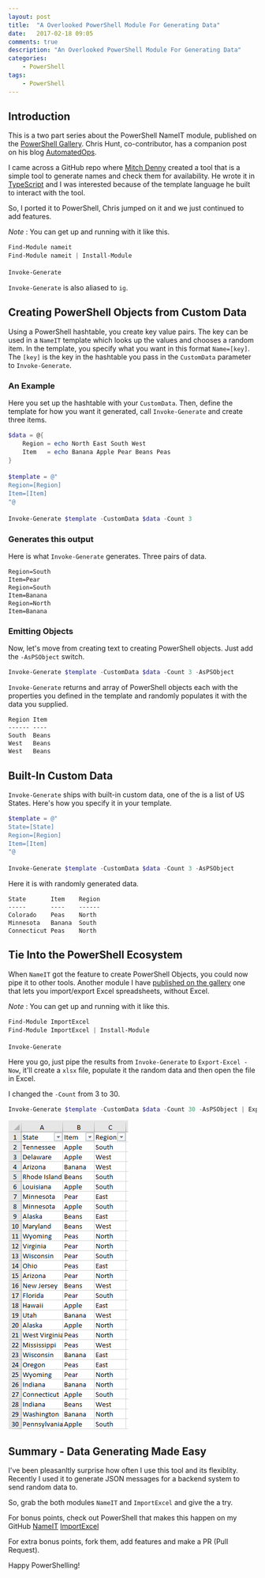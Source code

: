 ```yaml
---
layout: post
title:  "A Overlooked PowerShell Module For Generating Data"
date:   2017-02-18 09:05
comments: true
description: "An Overlooked PowerShell Module For Generating Data"
categories: 
    - PowerShell
tags: 
    - PowerShell
---
```


## Introduction
This is a two part series about the PowerShell NameIT module, published on the [PowerShell Gallery](https://www.powershellgallery.com/packages/NameIT/1.8.0). Chris Hunt, co-contributor, has a companion post on his blog [AutomatedOps](https://www.automatedops.com/blog/).

I came across a GitHub repo where [Mitch Denny](https://github.com/mitchdenny/namerer) created a tool that is a simple tool to generate names and check them for availability. He wrote it in [TypeScript](https://www.typescriptlang.org/) and I was interested because of the template language he built to interact with the tool.

So, I ported it to PowerShell, Chris jumped on it and we just continued to add features.

*Note* : You can get up and running with it like this.

```powershell
Find-Module nameit
Find-Module nameit | Install-Module

Invoke-Generate
```

`Invoke-Generate` is also aliased to `ig`.

## Creating PowerShell Objects from Custom Data
Using a PowerShell hashtable, you create key value pairs. The key can be used in a `NameIT` template which looks up the values and chooses a random item. In the template, you specify what you want in this format `Name=[key]`. The `[key]` is the key in the hashtable you pass in the `CustomData` parameter to `Invoke-Generate`.

### An Example
Here you set up the hashtable with your `CustomData`. Then, define the template for how you want it generated, call `Invoke-Generate` and create three items.

```powershell
$data = @{
    Region = echo North East South West
    Item   = echo Banana Apple Pear Beans Peas
}

$template = @"
Region=[Region]
Item=[Item]
"@

Invoke-Generate $template -CustomData $data -Count 3
```

### Generates this output
Here is what `Invoke-Generate` generates. Three pairs of data.

```
Region=South
Item=Pear
Region=South
Item=Banana
Region=North
Item=Banana
```

### Emitting Objects
Now, let's move from creating text to creating PowerShell objects. Just add the `-AsPSObject` switch.

```powershell
Invoke-Generate $template -CustomData $data -Count 3 -AsPSObject
```

`Invoke-Generate` returns and array of PowerShell objects each with the properties you defined in the template and randomly populates it with the data you supplied.

```
Region Item 
------ ---- 
South  Beans
West   Beans
West   Beans
```

## Built-In Custom Data
`Invoke-Generate` ships with built-in custom data, one of the is a list of US States. Here's how you specify it in your template.

```powershell
$template = @"
State=[State]
Region=[Region]
Item=[Item]
"@

Invoke-Generate $template -CustomData $data -Count 3 -AsPSObject
```

Here it is with randomly generated data.

```
State	    Item	Region
-----       ----    ------
Colorado	Peas	North
Minnesota	Banana	South
Connecticut	Peas	North
```

## Tie Into the PowerShell Ecosystem
When `NameIT` got the feature to create PowerShell Objects, you could now pipe it to other tools. Another module I have [published on the gallery](https://www.powershellgallery.com/packages/ImportExcel) one that lets you import/export Excel spreadsheets, without Excel.

*Note* : You can get up and running with it like this.

```powershell
Find-Module ImportExcel
Find-Module ImportExcel | Install-Module

Invoke-Generate
```

Here you go, just pipe the results from `Invoke-Generate` to `Export-Excel -Now`, it'll create a `xlsx` file, populate it the random data and then open the file in Excel.

I changed the `-Count` from 3 to 30.

```powershell
Invoke-Generate $template -CustomData $data -Count 30 -AsPSObject | Export-Excel -Now
```

![](/images/posts/NameITExcel.png)

## Summary - Data Generating Made Easy
I've been pleasanltly surprise how often I use this tool and its flexiblity. Recently I used it to generate JSON messages for a backend system to send random data to.

So, grab the both modules `NameIT` and `ImportExcel` and give the a try.

For bonus points, check out PowerShell that makes this happen on my GitHub
[NameIT](https://github.com/dfinke/NameIT)
[ImportExcel](https://github.com/dfinke/ImportExcel)

For extra bonus points, fork them, add features and make a PR (Pull Request).

Happy PowerShelling!
